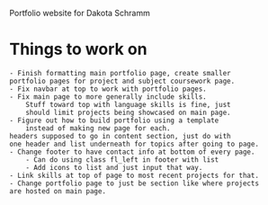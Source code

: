 Portfolio website for Dakota Schramm

# Things to work on
    - Finish formatting main portfolio page, create smaller
    portfolio pages for project and subject coursework page.
    - Fix navbar at top to work with portfolio pages.
    - Fix main page to more generally include skills.
        Stuff toward top with language skills is fine, just
        should limit projects being showcased on main page.
    - Figure out how to build portfolio using a template
        instead of making new page for each.
    headers supposed to go in content section, just do with 
    one header and list underneath for topics after going to page.
    - Change footer to have contact info at bottom of every page.
        - Can do using class fl_left in footer with list
        - Add icons to list and just input that way.
    - Link skills at top of page to most recent projects for that.
    - Change portfolio page to just be section like where projects
    are hosted on main page.